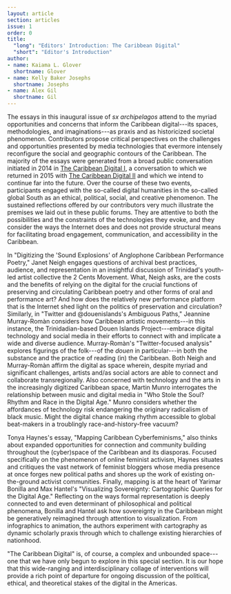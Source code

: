 ```yaml
---
layout: article
section: articles
issue: 1
order: 0
title: 
  "long": "Editors' Introduction: The Caribbean Digital"
  "short": "Editor's Introduction"
author: 
- name: Kaiama L. Glover
  shortname: Glover
- name: Kelly Baker Josephs
  shortname: Josephs
- name: Alex Gil
  shortname: Gil
---
```



The essays in this inaugural issue of *sx archipelagos* attend to the
myriad opportunities and concerns that inform the Caribbean digital---its
spaces, methodologies, and imaginations---as praxis and as historicized
societal phenomenon. Contributors propose critical perspectives on the
challenges and opportunities presented by media technologies that
evermore intensely reconfigure the social and geographic contours of the
Caribbean. The majority of the essays were generated from a broad public
conversation initiated in 2014 in [The Caribbean Digital
I](https://wayback.archive-it.org/1914/20151224034027/http://caribbeandigital.cdrs.columbia.edu/),
a conversation to which we returned in 2015 with [The Caribbean Digital
II](http://caribbeandigitalnyc.net/2015/) and which we intend to
continue far into the future. Over the course of these two events,
participants engaged with the so-called digital humanities in the
so-called global South as an ethical, political, social, and creative
phenomenon. The sustained reflections offered by our contributors very
much illustrate the premises we laid out in these public forums. They
are attentive to both the possibilities and the constraints of the
technologies they evoke, and they consider the ways the Internet does
and does not provide structural means for facilitating broad engagement,
communication, and accessibility in the Caribbean.

In "Digitizing the 'Sound Explosions' of Anglophone Caribbean
Performance Poetry," Janet Neigh engages questions of archival best
practices, audience, and representation in an insightful discussion of
Trinidad's youth-led artist collective the 2 Cents Movement. What, Neigh
asks, are the costs and the benefits of relying on the digital for the
crucial functions of preserving and circulating Caribbean poetry and
other forms of oral and performance art? And how does the relatively new
performance platform that is the Internet shed light on the politics of
preservation and circulation? Similarly, in "Twitter and @douenislands's
Ambiguous Paths," Jeannine Murray-Romàn considers how Caribbean artistic
movements---in this instance, the Trinidadian-based Douen Islands
Project---embrace digital technology and social media in their efforts to
connect with and implicate a wide and diverse audience. Murray-Romàn's
"Twitter-focused analysis" explores figurings of the folk---of the *douen*
in particular---in both the substance and the practice of reading (in) the
Caribbean. Both Neigh and Murray-Romàn affirm the digital as space
wherein, despite myriad and significant challenges, artists and/as
social actors are able to connect and collaborate transregionally. Also
concerned with technology and the arts in the increasingly digitized
Caribbean space, Martin Munro interrogates the relationship between
music and digital media in "Who Stole the Soul? Rhythm and Race in the
Digital Age." Munro considers whether the affordances of technology risk
endangering the originary radicalism of black music. Might the digital
chance making rhythm accessible to global beat-makers in a troublingly
race-and-history-free vacuum?

Tonya Haynes's essay, "Mapping Caribbean Cyberfeminisms," also thinks
about expanded opportunities for connection and community building
throughout the (cyber)space of the Caribbean and its diasporas. Focused
specifically on the phenomenon of online feminist activism, Haynes
situates and critiques the vast network of feminist bloggers whose media
presence at once forges new political paths and shores up the work of
existing on-the-ground activist communities. Finally, mapping is at the
heart of Yarimar Bonilla and Max Hantel's "Visualizing Sovereignty:
Cartographic Queries for the Digital Age." Reflecting on the ways formal
representation is deeply connected to and even determinant of
philosophical and political phenomena, Bonilla and Hantel ask how
sovereignty in the Caribbean might be generatively reimagined through
attention to visualization. From infographics to animation, the authors
experiment with cartography as dynamic scholarly praxis through which to
challenge existing hierarchies of nationhood.

"The Caribbean Digital" is, of course, a complex and unbounded space---one
that we have only begun to explore in this special section. It is our
hope that this wide-ranging and interdisciplinary collage of
interventions will provide a rich point of departure for ongoing
discussion of the political, ethical, and theoretical stakes of the
digital in the Americas.
